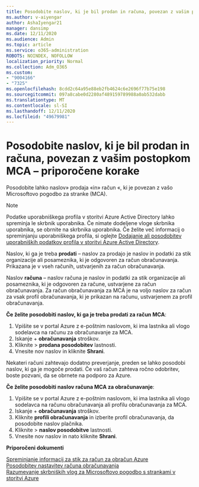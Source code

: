 ```yaml
---
title: Posodobite naslov, ki je bil prodan in računa, povezan z vašim postopkom MCA – priporočene korake
ms.author: v-aiyengar
author: AshaIyengar21
manager: dansimp
ms.date: 12/11/2020
ms.audience: Admin
ms.topic: article
ms.service: o365-administration
ROBOTS: NOINDEX, NOFOLLOW
localization_priority: Normal
ms.collection: Adm_O365
ms.custom:
- "9004166"
- "7325"
ms.openlocfilehash: 8cdd2c64a95e88eb2fb4624c6e2696f77b75e198
ms.sourcegitcommit: 097a8cabe0d2280af489159789988a0ab532dabb
ms.translationtype: MT
ms.contentlocale: sl-SI
ms.lasthandoff: 12/11/2020
ms.locfileid: "49679981"
---
```

# <a name="update-sold-to-and-bill-to-address-associated-to-your-mca---recommended-steps"></a>Posodobite naslov, ki je bil prodan in računa, povezan z vašim postopkom MCA – priporočene korake

Posodobite lahko naslov» prodaja «in» račun «, ki je povezan z vašo Microsoftovo pogodbo za stranke (MCA). 

> [!NOTE]
> Podatke uporabniškega profila v storitvi Azure Active Directory lahko spreminja le skrbnik uporabnika. Če nimate dodeljene vloge skrbnika uporabnika, se obrnite na skrbnika uporabnika. Če želite več informacij o spreminjanju uporabniškega profila, si oglejte [Dodajanje ali posodobitev uporabniških podatkov profila v storitvi Azure Active Directory](https://docs.microsoft.com/azure/active-directory/fundamentals/active-directory-users-profile-azure-portal).

Naslov, ki ga je treba **prodati** – naslov za prodajo je naslov in podatki za stik organizacije ali posameznika, ki je odgovoren za račun obračunavanja. Prikazana je v vseh računih, ustvarjenih za račun obračunavanja.

Naslov **računa** – naslov računa je naslov in podatki za stik organizacije ali posameznika, ki je odgovoren za račune, ustvarjene za račun obračunavanja. Za račun obračunavanja za MCA je na voljo naslov za račun za vsak profil obračunavanja, ki je prikazan na računu, ustvarjenem za profil obračunavanja.

**Če želite posodobiti naslov, ki ga je treba prodati za račun MCA**:

1. Vpišite se v portal Azure z e-poštnim naslovom, ki ima lastnika ali vlogo sodelavca na računu za obračunavanje za MCA.
1. Iskanje   +  **obračunavanja** stroškov.
1. Kliknite  >  **prodana posodobitev** lastnosti.
1. Vnesite nov naslov in kliknite **Shrani**.

Nekateri računi zahtevajo dodatno preverjanje, preden se lahko posodobi naslov, ki ga je mogoče prodati. Če vaš račun zahteva ročno odobritev, boste pozvani, da se obrnete na podporo za Azure.

**Če želite posodobiti naslov računa MCA za obračunavanje**: 

1. Vpišite se v portal Azure z e-poštnim naslovom, ki ima lastnika ali vlogo sodelavca na računu obračunavanja ali profilu obračunavanja za MCA.
1. Iskanje   +  **obračunavanja** stroškov.
1. Kliknite **profili obračunavanja** in izberite profil obračunavanja, da posodobite naslov plačnika.
1. Kliknite   >  **naslov posodobitve** lastnosti.
1. Vnesite nov naslov in nato kliknite **Shrani**.

**Priporočeni dokumenti**

[Spreminjanje informacij za stik za račun za obračun Azure](https://docs.microsoft.com/azure/cost-management-billing/manage/change-azure-account-profile)   
[Posodobitev nastavitev računa obračunavanja](https://docs.microsoft.com/microsoft-store/update-microsoft-store-for-business-account-settings)  
[Razumevanje skrbniških vlog za Microsoftovo pogodbo s strankami v storitvi Azure](https://docs.microsoft.com/azure/cost-management-billing/manage/understand-mca-roles)